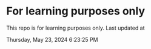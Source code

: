 # For learning purposes only
This repo is for learning purposes only.
Last updated at

Thursday, May 23, 2024 6:23:25 PM

